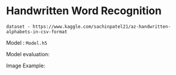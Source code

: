# Handwritten Word Recognition

`dataset - https://www.kaggle.com/sachinpatel21/az-handwritten-alphabets-in-csv-format`

Model : `Model.h5`

Model evaluation:

Image Example:

